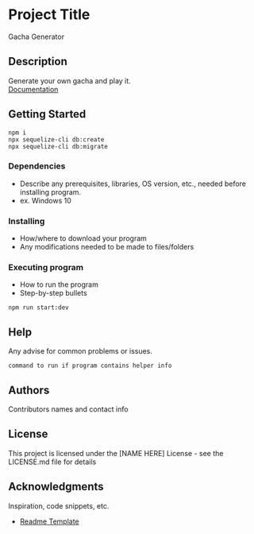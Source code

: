 # Project Title

Gacha Generator

## Description

Generate your own gacha and play it. <br /> 
[Documentation](https://documenter.getpostman.com/view/17220230/2s93kxcRod_)

## Getting Started
```
npm i
npx sequelize-cli db:create
npx sequelize-cli db:migrate
```

### Dependencies

* Describe any prerequisites, libraries, OS version, etc., needed before installing program.
* ex. Windows 10

### Installing

* How/where to download your program
* Any modifications needed to be made to files/folders

### Executing program

* How to run the program
* Step-by-step bullets
```
npm run start:dev
```

## Help

Any advise for common problems or issues.
```
command to run if program contains helper info
```

## Authors

Contributors names and contact info

## License

This project is licensed under the [NAME HERE] License - see the LICENSE.md file for details

## Acknowledgments

Inspiration, code snippets, etc.
* [Readme Template](https://gist.github.com/DomPizzie/7a5ff55ffa9081f2de27c315f5018afc)

